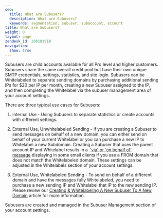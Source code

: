 ```yaml
---
seo:
  title: What are Subusers?
  description: What are Subusers?
  keywords: segmentation, subuser, subaccount, account
title: What are Subusers?
weight: 0
layout: page
zendesk_id: 200181918
navigation:
  show: true
---
```


Subusers are child accounts available for all Pro&nbsp;level and higher customers. Subusers share the same overall credit pool but have their own unique SMTP credentials, settings, statistics, and site login. Subusers can be Whitelabeled to separate sending domains by purchasing additional sending IPs for $20 per IP per month, creating a new Subuser assigned to the IP, and then completing the Whitelabel&nbsp;via the subuser management area of your account settings.

There are three typical use cases for Subusers:

1. Internal Use - Using Subusers to separate statistics or create accounts with different settings.&nbsp;

2. External Use, Unwhitelabeled Sending - If you are creating a Subuser to send messages on behalf of a new domain, you can either send on behalf of your current Whitelabel or you can purchase a new IP to Whitelabel a new Subdomain. Creating a Subuser that uses the parent account IP and Whitelabel results in a&nbsp; ['via' or 'on behalf of' message]({{root_url}}/Classroom/Troubleshooting/Authentication/my_emails_are_displaying_as_on_behalf_of_or_via_in_some_mail_clients.html)&nbsp;displaying in some email clients if you use a FROM domain that does not match the Whitelabeled domain.&nbsp;These settings can be adjusted in the Whitelabels section of your account settings.

3. External Use, Whitelabeled Sending - To send on behalf of a different domain and have the messages fully Whitelabeled, you need to purchase a new sending IP and Whitelabel that IP to the new sending IP. Please review our [Creating & Whitelabeling A New Subuser To A New Domain](http://support.sendgrid.com/entries/21758936-creating-whitelabeling-a-subuser-to-a-new-sending-domain) article for more information.

Subusers are created and managed in the Subuser Management section of your account settings.
